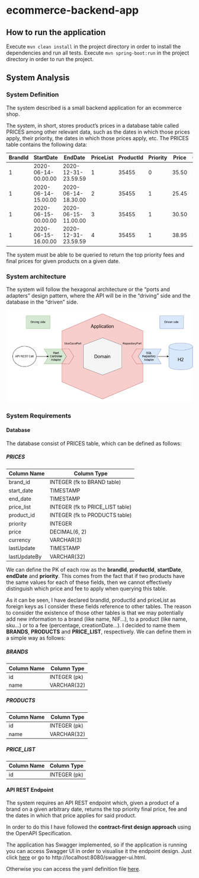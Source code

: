 # ecommerce-backend-app

## How to run the application
Execute `mvn clean install` in the project directory in order to install the dependencies and run all tests.
Execute `mvn spring-boot:run` in the project directory in order to run the project.

## System Analysis

### System Definition
The system described is a small backend application for an ecommerce shop.

The system, in short, stores product’s prices in a database table called PRICES among other relevant data, such as the dates in which those prices apply, their priority, the dates in which those prices apply, etc. The PRICES table contains the following data:

| BrandId | StartDate           | EndDate             | PriceList | ProductId | Priority | Price  | Currency | LastUpdate         | LastUpdateBy |
|---------|---------------------|---------------------|-----------|-----------|----------|--------|----------|--------------------|--------------|
| 1       | 2020-06-14-00.00.00 | 2020-12-31-23.59.59 | 1         | 35455     | 0        | 35.50  | EUR      | 2020-03-26-14.49.07 | user1        |
| 1       | 2020-06-14-15.00.00 | 2020-06-14-18.30.00 | 2         | 35455     | 1        | 25.45  | EUR      | 2020-05-26-15.38.22 | user1        |
| 1       | 2020-06-15-00.00.00 | 2020-06-15-11.00.00 | 3         | 35455     | 1        | 30.50  | EUR      | 2020-05-26-15.39.22 | user2        |
| 1       | 2020-06-15-16.00.00 | 2020-12-31-23.59.59 | 4         | 35455     | 1        | 38.95  | EUR      | 2020-06-02-10.14.00 | user1        |


The system must be able to be queried to return the top priority fees and final prices for given products on a given date.

### System architecture
The system will follow the hexagonal architecture or the “ports and adapters” design pattern, where the API will be in the “driving” side and the database in the “driven” side.

![Hexagonal Architecture Image](docs/system-diagram.png)

### System Requirements

#### Database
The database consist of PRICES table, which can be defined as follows:

##### PRICES
| Column Name    | Column Type                |
|----------------|----------------------------|
| brand_id       | INTEGER (fk to BRAND table) |
| start_date     | TIMESTAMP                 |
| end_date       | TIMESTAMP                 |
| price_list     | INTEGER (fk to PRICE_LIST table) |
| product_id     | INTEGER (fk to PRODUCTS table)   |
| priority       | INTEGER                   |
| price          | DECIMAL(6, 2)            |
| currency       | VARCHAR(3)               |
| lastUpdate     | TIMESTAMP                |
| lastUpdateBy   | VARCHAR(32)              |

We can define the PK of each row as the **brandId**, **productId**, **startDate**, **endDate** and **priority**. This comes from the fact that if two products have the same values for each of these fields, then we cannot effectively distinguish which price and fee to apply when querying this table.

As it can be seen, I have declared brandId, productId and priceList as foreign keys as I consider these fields reference to other tables. The reason to consider the existence of those other tables is that we may potentially add new information to a brand (like name, NIF…), to a product (like name, sku…) or to a fee (percentage, creationDate…). I decided to name them **BRANDS**, **PRODUCTS** and **PRICE_LIST**, respectively. We can define them in a simple way as follows:

##### BRANDS
| Column Name | Column Type   |
|-------------|---------------|
| id          | INTEGER (pk) |
| name        | VARCHAR(32)  |

##### PRODUCTS
| Column Name | Column Type   |
|-------------|---------------|
| id          | INTEGER (pk) |
| name        | VARCHAR(32)  |

##### PRICE_LIST
| Column Name | Column Type   |
|-------------|---------------|
| id          | INTEGER (pk) |

#### API REST Endpoint
The system requires an API REST endpoint which, given a product of a brand on a given arbitrary date, returns the top priority final price, fee and the dates in which that price applies for said product.

In order to do this I have followed the **contract-first design approach** using the OpenAPI Specification. 

The application has Swagger implemented, so if the application is running you can access Swagger UI in order to visualise it the endpoint design. Just click [here](http://localhost:8080/swagger-ui.html) or go to http://localhost:8080/swagger-ui.html.

Otherwise you can access the yaml definition file [here](src\main\resources\static\api-contract.yml).
